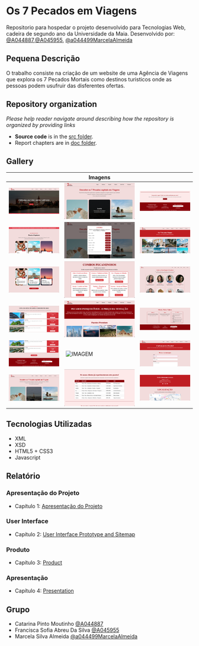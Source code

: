 # Os 7 Pecados em Viagens

Repositorio para hospedar o projeto desenvolvido para Tecnologias Web, cadeira de segundo ano da Universidade da Maia. Desenvolvido por: [@A044887](https://github.com/A044887),[@A045955](https://github.com/A045955), [@a044499MarcelaAlmeida](https://github.com/a044499MarcelaAlmeida)

## Pequena Descrição
O trabalho consiste na criação de um website de uma Agência de Viagens que explora os 7 Pecados Mortais como destinos turisticos onde as pessoas podem usufruir das disferentes ofertas.


## Repository organization

_Please help reader navigate around describing how the repository is organized by providing links_
* **Source code** is in the [src folder](src/).
* Report chapters are in [doc folder](doc/).

## Gallery

|                                     |               Imagens               |                                     |
|-------------------------------------|-------------------------------------|-------------------------------------|
| ![IMAGEM](doc/Imagens/imagem20.png) | ![IMAGEM](doc/Imagens/imagem14.png) | ![IMAGEM](doc/Imagens/imagem08.png) |
| ![IMAGEM](doc/Imagens/imagem19.png) | ![IMAGEM](doc/Imagens/imagem13.png) | ![IMAGEM](doc/Imagens/imagem07.png) |
| ![IMAGEM](doc/Imagens/imagem18.png) | ![IMAGEM](doc/Imagens/imagem12.png) | ![IMAGEM](doc/Imagens/imagem06.png) |
| ![IMAGEM](doc/Imagens/imagem17.png) | ![IMAGEM](doc/Imagens/imagem11.png) | ![IMAGEM](doc/Imagens/imagem05.png) |
| ![IMAGEM](doc/Imagens/imagem16.png) | ![IMAGEM](doc/Imagens/imagem10.png) | ![IMAGEM](doc/Imagens/imagem04.png) |
| ![IMAGEM](doc/Imagens/imagem15.png) | ![IMAGEM](doc/Imagens/imagem09.png) | ![IMAGEM](doc/Imagens/imagem03.png) |
## Tecnologias Utilizadas 

* XML
* XSD
* HTML5 + CSS3
* Javascript

## Relatório

### Apresentação do Projeto
* Capítulo 1: [Apresentação do Projeto](Apresentação.md)
### User Interface 
* Capítulo 2: [User Interface Prototype and Sitemap](doc/c2.md)
### Produto
* Capítulo 3: [Product](doc/c3.md)
### Apresentação
* Capítulo 4: [Presentation](doc/c4.md)

## Grupo
* Catarina Pinto Moutinho [@A044887](https://github.com/A044887)
* Francisca Sofia Abreu Da Silva [@A045955](https://github.com/A045955)
* Marcela Silva Almeida [@a044499MarcelaAlmeida](https://github.com/a044499MarcelaAlmeida)
